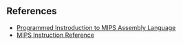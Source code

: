 ## References
* [Programmed Instroduction to MIPS Assembly Language](https://chortle.ccsu.edu/AssemblyTutorial/)
* [MIPS Instruction Reference](http://www.mrc.uidaho.edu/mrc/people/jff/digital/MIPSir.html)
